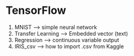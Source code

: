 # TensorFlow

1. MNIST --> simple neural network
2. Transfer Learning --> Embedded vector (text)
3. Regression --> continuous variable output
4. IRIS_csv --> how to import .csv from Kaggle
